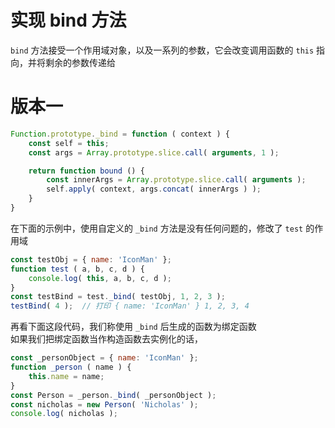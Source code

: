 # 实现 bind 方法  
`bind` 方法接受一个作用域对象，以及一系列的参数，它会改变调用函数的 `this` 指向，并将剩余的参数传递给  

# 版本一  
```javascript
Function.prototype._bind = function ( context ) {
    const self = this;
    const args = Array.prototype.slice.call( arguments, 1 );

    return function bound () {
        const innerArgs = Array.prototype.slice.call( arguments );
        self.apply( context, args.concat( innerArgs ) );
    }
}
```  

在下面的示例中，使用自定义的 `_bind` 方法是没有任何问题的，修改了 `test` 的作用域
```javascript
const testObj = { name: 'IconMan' };
function test ( a, b, c, d ) {
    console.log( this, a, b, c, d );
}
const testBind = test._bind( testObj, 1, 2, 3 );
testBind( 4 );  // 打印 { name: 'IconMan' } 1, 2, 3, 4
```  

再看下面这段代码，我们称使用 `_bind` 后生成的函数为绑定函数  
如果我们把绑定函数当作构造函数去实例化的话，
```javascript
const _personObject = { name: 'IconMan' };
function _person ( name ) {
    this.name = name;
}
const Person = _person._bind( _personObject );
const nicholas = new Person( 'Nicholas' );
console.log( nicholas );
```  

